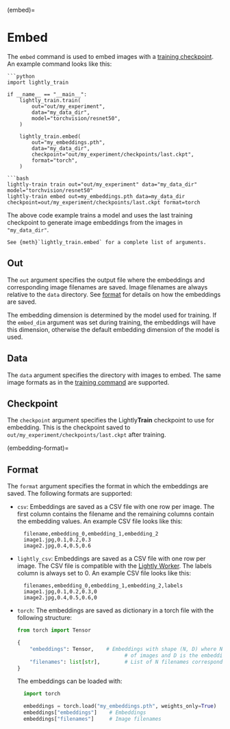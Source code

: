 (embed)=

# Embed

The `embed` command is used to embed images with a [training checkpoint](#train-output).
An example command looks like this:

````{tab} Python
```python
import lightly_train

if __name__ == "__main__":
    lightly_train.train(
        out="out/my_experiment",
        data="my_data_dir",
        model="torchvision/resnet50",
    )

    lightly_train.embed(
        out="my_embeddings.pth",                            
        data="my_data_dir",                                 
        checkpoint="out/my_experiment/checkpoints/last.ckpt",
        format="torch",
    )
````

````{tab} Command Line
```bash
lightly-train train out="out/my_experiment" data="my_data_dir" model="torchvision/resnet50"
lightly-train embed out=my_embeddings.pth data=my_data_dir checkpoint=out/my_experiment/checkpoints/last.ckpt format=torch
````

The above code example trains a model and uses the last training checkpoint to generate
image embeddings from the images in `"my_data_dir"`.

```{tip}
See {meth}`lightly_train.embed` for a complete list of arguments.
```

## Out

The `out` argument specifies the output file where the embeddings and corresponding
image filenames are saved. Image filenames are always relative to the `data` directory.
See [format](#embedding-format) for details on how the embeddings are saved.

The embedding dimension is determined by the model used for training. If the `embed_dim`
argument was set during training, the embeddings will have this dimension, otherwise
the default embedding dimension of the model is used.

## Data

The `data` argument specifies the directory with images to embed. The same image formats
as in the [training command](#train-data) are supported.

## Checkpoint

The `checkpoint` argument specifies the Lightly**Train** checkpoint to use for embedding.
This is the checkpoint saved to `out/my_experiment/checkpoints/last.ckpt` after
training.

(embedding-format)=

## Format

The `format` argument specifies the format in which the embeddings are saved. The
following formats are supported:

- `csv`: Embeddings are saved as a CSV file with one row per image. The first column
  contains the filename and the remaining columns contain the embedding values.
  An example CSV file looks like this:
  ```text
    filename,embedding_0,embedding_1,embedding_2
    image1.jpg,0.1,0.2,0.3
    image2.jpg,0.4,0.5,0.6
  ```
- `lightly_csv`: Embeddings are saved as a CSV file with one row per image. The CSV file
  is compatible with the [Lightly Worker](https://docs.lightly.ai/docs/custom-embeddings).
  The labels column is always set to 0. An example CSV file looks like this:
  ```text
    filenames,embedding_0,embedding_1,embedding_2,labels
    image1.jpg,0.1,0.2,0.3,0
    image2.jpg,0.4,0.5,0.6,0
  ```
- `torch`: The embeddings are saved as dictionary in a torch file with the following
  structure:
  ```python
  from torch import Tensor

  {
      "embeddings": Tensor,    # Embeddings with shape (N, D) where N is the number
                                     # of images and D is the embedding dimension.
      "filenames": list[str],        # List of N filenames corresponding to the embeddings.
  }
  ```
  The embeddings can be loaded with:
  ```python
    import torch

    embeddings = torch.load("my_embeddings.pth", weights_only=True)
    embeddings["embeddings"]    # Embeddings
    embeddings["filenames"]     # Image filenames
  ```
